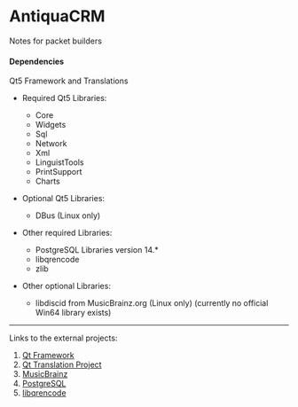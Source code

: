 # AntiquaCRM

Notes for packet builders

####  Dependencies

Qt5 Framework and Translations

- Required Qt5 Libraries:
  - Core
  - Widgets
  - Sql
  - Network
  - Xml
  - LinguistTools
  - PrintSupport
  - Charts

- Optional Qt5 Libraries:
  - DBus (Linux only)

- Other required Libraries:
  - PostgreSQL Libraries version 14.*
  - libqrencode
  - zlib

- Other optional Libraries:
  - libdiscid from MusicBrainz.org (Linux only) (currently no official Win64 library exists)

---

Links to the external projects:

1. <a href="https://www.qt.io/product/framework">Qt Framework</a>
2. <a href="https://doc.qt.io/qt-5/internationalization.html">Qt Translation Project</a>
3. <a href="https://musicbrainz.org/doc/Developer_Resources">MusicBrainz</a>
4. <a href="https://www.postgresql.org">PostgreSQL</a>
5. <a href="https://github.com/fukuchi/libqrencode">libqrencode</a>
